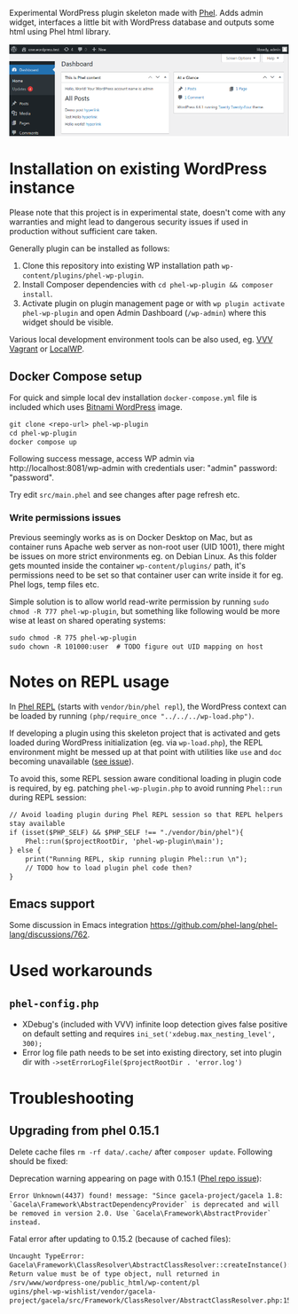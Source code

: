 Experimental WordPress plugin skeleton made with [Phel](https://phel-lang.org/).
Adds admin widget, interfaces a little bit with WordPress database and outputs some html using Phel html library.

![Image of WordPress 6.6.1 Admin Dashboard with this plugin installed](demo.png "WordPress 6.6.1 Admin Dashboard with this plugin installed")

# Installation on existing WordPress instance

Please note that this project is in experimental state, doesn't come with any warranties and might lead to dangerous security issues if used in production without sufficient care taken.

Generally plugin can be installed as follows:

1) Clone this repository into existing WP installation path `wp-content/plugins/phel-wp-plugin`.
2) Install Composer dependencies with `cd phel-wp-plugin && composer install`.
3) Activate plugin on plugin management page or with `wp plugin activate phel-wp-plugin` and open Admin Dashboard (`/wp-admin`) where this widget should be visible.

Various local development environment tools can be also used, eg. [VVV Vagrant](https://varyingvagrantvagrants.org/) or [LocalWP](https://localwp.com/).

## Docker Compose setup

For quick and simple local dev installation `docker-compose.yml` file is included which uses [Bitnami WordPress](https://hub.docker.com/r/bitnami/wordpress/) image.

```
git clone <repo-url> phel-wp-plugin
cd phel-wp-plugin
docker compose up
```

Following success message, access WP admin via http://localhost:8081/wp-admin with credentials user: "admin" password: "password".

Try edit `src/main.phel` and see changes after page refresh etc.

### Write permissions issues

Previous seemingly works as is on Docker Desktop on Mac, but as container runs Apache web server as non-root user (UID 1001), there might be issues on more strict environments eg. on Debian Linux. As this folder gets mounted inside the container `wp-content/plugins/` path, it's permissions need to be set so that container user can write inside it for eg. Phel logs, temp files etc.

Simple solution is to allow world read-write permission by running `sudo chmod -R 777 phel-wp-plugin`, but something like following would be more wise at least on shared operating systems:

```
sudo chmod -R 775 phel-wp-plugin
sudo chown -R 101000:user  # TODO figure out UID mapping on host
```

# Notes on REPL usage
In [Phel REPL](https://phel-lang.org/documentation/repl/) (starts with `vendor/bin/phel repl`), the WordPress context can be loaded by running `(php/require_once "../../../wp-load.php")`.

If developing a plugin using this skeleton project that is activated and gets loaded during WordPress initialization (eg. via `wp-load.php`), the REPL environment might be messed up at that point with utilities like `use` and `doc` becoming unavailable ([see issue](https://github.com/phel-lang/phel-lang/issues/766)).

To avoid this, some REPL session aware conditional loading in plugin code is required, by eg. patching `phel-wp-plugin.php` to avoid running `Phel::run` during REPL session: 

```
// Avoid loading plugin during Phel REPL session so that REPL helpers stay available
if (isset($PHP_SELF) && $PHP_SELF !== "./vendor/bin/phel"){
	Phel::run($projectRootDir, 'phel-wp-plugin\main');
} else {
	print("Running REPL, skip running plugin Phel::run \n");
	// TODO how to load plugin phel code then?
}
```

## Emacs support
Some discussion in Emacs integration https://github.com/phel-lang/phel-lang/discussions/762.

# Used workarounds

## `phel-config.php`

- XDebug's (included with VVV) infinite loop detection gives false positive on default setting and requires `ini_set('xdebug.max_nesting_level', 300);`
- Error log file path needs to be set into existing directory, set into plugin dir with `->setErrorLogFile($projectRootDir . 'error.log')`

# Troubleshooting
## Upgrading from phel 0.15.1
Delete cache files `rm -rf data/.cache/` after `composer update`. Following should be fixed:

Deprecation warning appearing on page with 0.15.1 ([Phel repo issue](https://github.com/phel-lang/web-skeleton/issues/4)):
```
Error Unknown(4437) found! message: "Since gacela-project/gacela 1.8: `Gacela\Framework\AbstractDependencyProvider` is deprecated and will be removed in version 2.0. Use `Gacela\Framework\AbstractProvider` instead.
```

Fatal error after updating to 0.15.2 (because of cached files):
```
Uncaught TypeError: Gacela\Framework\ClassResolver\AbstractClassResolver::createInstance(): Return value must be of type object, null returned in /srv/www/wordpress-one/public_html/wp-content/pl
ugins/phel-wp-wishlist/vendor/gacela-project/gacela/src/Framework/ClassResolver/AbstractClassResolver.php:151
```
